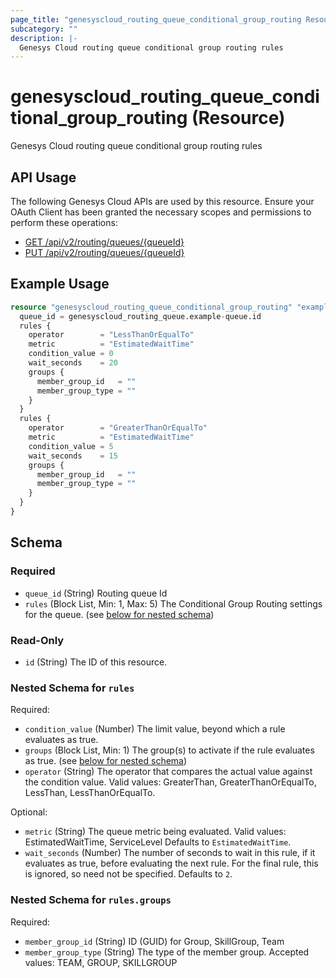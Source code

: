 ```yaml
---
page_title: "genesyscloud_routing_queue_conditional_group_routing Resource - terraform-provider-genesyscloud"
subcategory: ""
description: |-
  Genesys Cloud routing queue conditional group routing rules
---
```

# genesyscloud_routing_queue_conditional_group_routing (Resource)

Genesys Cloud routing queue conditional group routing rules

## API Usage
The following Genesys Cloud APIs are used by this resource. Ensure your OAuth Client has been granted the necessary scopes and permissions to perform these operations:

* [GET /api/v2/routing/queues/{queueId}](https://developer.genesys.cloud/devapps/api-explorer#get-api-v2-routing-queues--queueId-)
* [PUT /api/v2/routing/queues/{queueId}](https://developer.genesys.cloud/devapps/api-explorer#put-api-v2-routing-queues--queueId-)

## Example Usage

```terraform
resource "genesyscloud_routing_queue_conditional_group_routing" "example-name" {
  queue_id = genesyscloud_routing_queue.example-queue.id
  rules {
    operator        = "LessThanOrEqualTo"
    metric          = "EstimatedWaitTime"
    condition_value = 0
    wait_seconds    = 20
    groups {
      member_group_id   = ""
      member_group_type = ""
    }
  }
  rules {
    operator        = "GreaterThanOrEqualTo"
    metric          = "EstimatedWaitTime"
    condition_value = 5
    wait_seconds    = 15
    groups {
      member_group_id   = ""
      member_group_type = ""
    }
  }
}
```

<!-- schema generated by tfplugindocs -->
## Schema

### Required

- `queue_id` (String) Routing queue Id
- `rules` (Block List, Min: 1, Max: 5) The Conditional Group Routing settings for the queue. (see [below for nested schema](#nestedblock--rules))

### Read-Only

- `id` (String) The ID of this resource.

<a id="nestedblock--rules"></a>
### Nested Schema for `rules`

Required:

- `condition_value` (Number) The limit value, beyond which a rule evaluates as true.
- `groups` (Block List, Min: 1) The group(s) to activate if the rule evaluates as true. (see [below for nested schema](#nestedblock--rules--groups))
- `operator` (String) The operator that compares the actual value against the condition value. Valid values: GreaterThan, GreaterThanOrEqualTo, LessThan, LessThanOrEqualTo.

Optional:

- `metric` (String) The queue metric being evaluated. Valid values: EstimatedWaitTime, ServiceLevel Defaults to `EstimatedWaitTime`.
- `wait_seconds` (Number) The number of seconds to wait in this rule, if it evaluates as true, before evaluating the next rule. For the final rule, this is ignored, so need not be specified. Defaults to `2`.

<a id="nestedblock--rules--groups"></a>
### Nested Schema for `rules.groups`

Required:

- `member_group_id` (String) ID (GUID) for Group, SkillGroup, Team
- `member_group_type` (String) The type of the member group. Accepted values: TEAM, GROUP, SKILLGROUP

